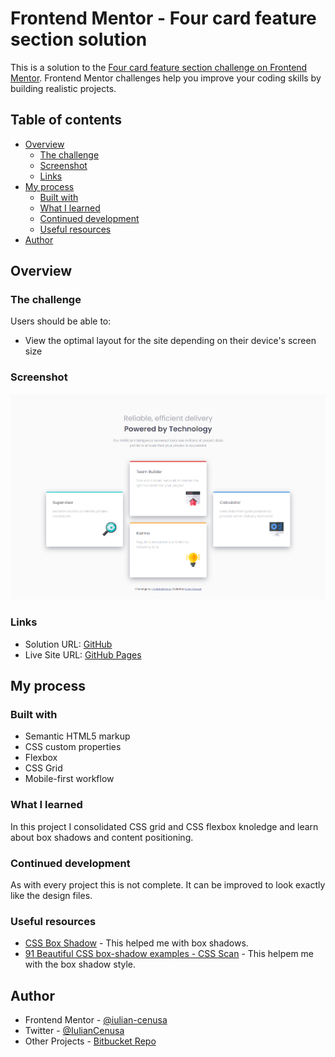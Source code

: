 # Frontend Mentor - Four card feature section solution

This is a solution to the [Four card feature section challenge on Frontend Mentor](https://www.frontendmentor.io/challenges/four-card-feature-section-weK1eFYK). Frontend Mentor challenges help you improve your coding skills by building realistic projects. 

## Table of contents

- [Overview](#overview)
  - [The challenge](#the-challenge)
  - [Screenshot](#screenshot)
  - [Links](#links)
- [My process](#my-process)
  - [Built with](#built-with)
  - [What I learned](#what-i-learned)
  - [Continued development](#continued-development)
  - [Useful resources](#useful-resources)
- [Author](#author)

## Overview

### The challenge

Users should be able to:

- View the optimal layout for the site depending on their device's screen size

### Screenshot

![MainPage](./images/screen1.png)

### Links

- Solution URL: [GitHub](https://github.com/iulian-cenusa/frontend-mentor-four-card-feature-section)
- Live Site URL: [GitHub Pages](https://iulian-cenusa.github.io/frontend-mentor-four-card-feature-section/)

## My process

### Built with

- Semantic HTML5 markup
- CSS custom properties
- Flexbox
- CSS Grid
- Mobile-first workflow

### What I learned

In this project I consolidated CSS grid and CSS flexbox knoledge and learn about box shadows and content positioning.

### Continued development

As with every project this is not complete. It can be improved to look exactly like the design files.

### Useful resources

- [CSS Box Shadow](https://www.w3schools.com/css/css3_shadows_box.asp) - This helped me with box shadows.
- [91 Beautiful CSS box-shadow examples - CSS Scan](https://getcssscan.com/css-box-shadow-examples) - This helpem me with the box shadow style.

## Author

- Frontend Mentor - [@iulian-cenusa](https://www.frontendmentor.io/profile/iulian-cenusa)
- Twitter - [@IulianCenusa](https://twitter.com/IulianCenusa)
- Other Projects - [Bitbucket Repo](https://bitbucket.org/iulian_cenusa/)

